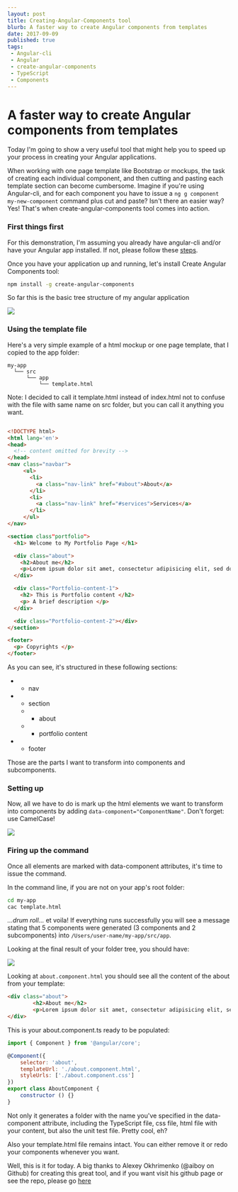 ```yaml
---
layout: post
title: Creating-Angular-Components tool
blurb: A faster way to create Angular components from templates
date: 2017-09-09
published: true
tags:
 - Angular-cli
 - Angular
 - create-angular-components
 - TypeScript
 - Components
---
```


# A faster way to create Angular components from templates

Today I'm going to show a very useful tool that might help you to speed up your process in creating your Angular applications.

When working with one page template like Bootstrap or mockups, the task of creating each individual component, and then cutting and pasting each template section can become cumbersome. Imagine if you're using Angular-cli, and for each component you have to issue a ``` ng g component my-new-component ``` command plus cut and paste? Isn't there an easier way? Yes! That's when create-angular-components tool comes into action.  

### First things first

For this demonstration, I'm assuming you already have angular-cli and/or have your Angular app installed. If not, please follow these [steps](https://github.com/angular/angular-cli#generating-components-directives-pipes-and-services).

Once you have your application up and running, let's install Create Angular Components tool:

```bash
npm install -g create-angular-components
```

So far this is the basic tree structure of my angular application

<div id="wrapper">
  <img class="img-responsive" src="{{ "/assets/img/cac-init-tree-structure.png" | prepend: site.baseurl }}">
</div>

### Using the template file

Here's a very simple example of a html mockup or one page template, that I copied to the app folder:

```
my-app
  └── src
      └── app
          └── template.html
```
Note: I decided to call it template.html instead of index.html not to confuse with the file with same name on src folder, but you can call it anything you want.

```html

<!DOCTYPE html>
<html lang='en'>
<head>
  <!-- content omitted for brevity -->
</head>
<nav class="navbar">
     <ul>
       <li>
         <a class="nav-link" href="#about">About</a>
       </li>
       <li>
         <a class="nav-link" href="#services">Services</a>
       </li>
     </ul>
</nav>

<section class"portfolio">
  <h1> Welcome to My Portfolio Page </h1>

  <div class="about">
    <h2>About me</h2>
    <p>Lorem ipsum dolor sit amet, consectetur adipisicing elit, sed do eiusmod tempor incididunt ut labore et dolore magna aliqua. Ut enim ad minim veniam, quis nostrud exercitation ullamco laboris nisi ut aliquip ex ea commodo consequat. </p>
  </div>

  <div class="Portfolio-content-1">
    <h2> This is Portfolio content </h2>
    <p> A brief description </p>
  </div>

  <div class="Portfolio-content-2"></div>
</section>

<footer>
  <p> Copyrights </p>
</footer>

```

As you can see, it's structured in these following sections:

* - nav
* - section
  * - about
  * - portfolio content
* - footer

Those are the parts I want to transform into components and subcomponents.

### Setting up

Now, all we have to do is mark up the html elements we want to transform into components by adding ``` data-component="ComponentName" ```. Don't forget: use CamelCase!

<div id="wrapper">
  <img class="img-responsive" src="{{ "/assets/img/cac-markedupfile.png" | prepend: site.baseurl }}">
</div>

### Firing up the command

Once all elements are marked with data-component attributes, it's time to issue the command.

In the command line, if you are not on your app's root folder:

```bash
cd my-app
cac template.html
```
_...drum roll..._
et voila! If everything runs successfully you will see a message stating that 5 components were generated (3 components and 2 subcomponents) into ``` /Users/user-name/my-app/src/app ```.

Looking at the final result of your folder tree, you should have:

<div id="wrapper">
  <img class="img-responsive" src="{{ "/assets/img/cac-treefinalresult.png" | prepend: site.baseurl }}">
</div>

Looking at ``` about.component.html ``` you should see all the content of the about from your template:

```html
<div class="about">
        <h2>About me</h2>
        <p>Lorem ipsum dolor sit amet, consectetur adipisicing elit, sed do eiusmod tempor incididunt ut labore et dolore magna aliqua. Ut enim ad minim veniam, quis nostrud exercitation ullamco laboris nisi ut aliquip ex ea commodo consequat. </p>
</div>

```

This is your about.component.ts ready to be populated:

```javascript
import { Component } from '@angular/core';

@Component({
    selector: 'about',
    templateUrl: './about.component.html',
    styleUrls: ['./about.component.css']
})
export class AboutComponent {
    constructor () {}
}

```
Not only it generates a folder with the name you've specified in the data-component attribute, including the TypeScript file, css file, html file with your content, but also the unit test file. Pretty cool, eh?

Also your template.html file remains intact. You can either remove it or redo your components whenever you want.

Well, this is it for today. A big thanks to Alexey Okhrimenko (@aiboy on Github) for creating this great tool, and if you want visit his github page or see the repo, please go [here](https://github.com/aiboy/create-angular-components)
